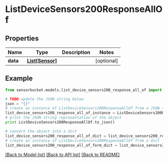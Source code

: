 # ListDeviceSensors200ResponseAllOf


## Properties
Name | Type | Description | Notes
------------ | ------------- | ------------- | -------------
**data** | [**List[Sensor]**](Sensor.md) |  | [optional] 

## Example

```python
from sensorbucket.models.list_device_sensors200_response_all_of import ListDeviceSensors200ResponseAllOf

# TODO update the JSON string below
json = "{}"
# create an instance of ListDeviceSensors200ResponseAllOf from a JSON string
list_device_sensors200_response_all_of_instance = ListDeviceSensors200ResponseAllOf.from_json(json)
# print the JSON string representation of the object
print ListDeviceSensors200ResponseAllOf.to_json()

# convert the object into a dict
list_device_sensors200_response_all_of_dict = list_device_sensors200_response_all_of_instance.to_dict()
# create an instance of ListDeviceSensors200ResponseAllOf from a dict
list_device_sensors200_response_all_of_form_dict = list_device_sensors200_response_all_of.from_dict(list_device_sensors200_response_all_of_dict)
```
[[Back to Model list]](../README.md#documentation-for-models) [[Back to API list]](../README.md#documentation-for-api-endpoints) [[Back to README]](../README.md)


